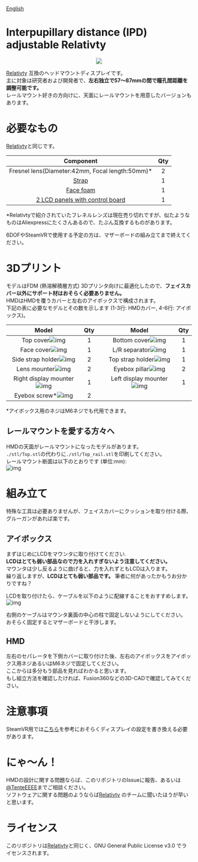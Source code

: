 [English](./readme.md)

# Interpupillary distance (IPD) adjustable Relativty

<div align="center"><img src="https://user-images.githubusercontent.com/9051681/97274643-4bb18780-1878-11eb-971c-a2194b9381a8.jpg"></div>

[Relativty](https://github.com/relativty/Relativty) 互換のヘッドマウントディスプレイです。  
主に対象は研究者および開発者で、**左右独立で57～87mmの間で瞳孔間距離を調整可能です。**  
レールマウント好きの方向けに、天面にレールマウントを用意したバージョンもあります。

# 必要なもの

[Relativty](https://github.com/relativty/Relativty)と同じです。  

|                                      Component                                      | Qty |
| :---------------------------------------------------------------------------------: | :-: |
|                   Fresnel lens(Diameter:42mm, Focal length:50mm)\*                  |  2  |
|              [Strap](https://www.aliexpress.com/item/33058848848.html)              |  1  |
|           [Face foam](https://www.aliexpress.com/item/4000199486058.html)           |  1  |
| [2 LCD panels with control board](https://www.aliexpress.com/item/32975198897.html) |  1  |

\*Relativtyで紹介されていたフレネルレンズは現在売り切れですが、似たようなものはAliexpressにたくさんあるので、たぶん互換するものがあります。  

6DOFやSteamVRで使用する予定の方は、マザーボードの組み立てまで終えてください。

# 3Dプリント

モデルはFDM (熱溶解積層方式) 3Dプリンタ向けに最適化したので、**フェイスカバー以外にサポート材はおそらく必要ありません。**  
HMDはHMDを覆うカバーと左右のアイボックスで構成されます。  
下記の表に必要なモデルとその数を示します (1-3行: HMDカバー, 4-6行: アイボックス)。

|                      Model                      | Qty |     |                      Model                     | Qty |
| :---------------------------------------------: | :-: | :-: | :--------------------------------------------: | :-: |
|          Top cover![img](./fig/top.png)         |  1  |     |      Bottom cover![img](./fig/bottom.png)      |  1  |
|      Face cover![img](./fig/facecover.png)      |  1  |     |    L/R separator![img](./fig/separator.png)    |  1  |
|  Side strap holder![img](./fig/side_holder.png) |  2  |     |  Top strap holder![img](./fig/top_holder.png)  |  1  |
|    Lens mounter![img](./fig/lensmounter.png)    |  2  |     |      Eyebox pillar![img](./fig/pillar.png)     |  2  |
| Right display mounter![img](./fig/rdisplay.png) |  1  |     | Left display mounter![img](./fig/ldisplay.png) |  1  |
|      Eyebox screw\*![img](./fig/screw.png)      |  2  |     |                                                |     |

\*アイボックス用のネジはM6ネジでも代用できます。

## レールマウントを愛する方々へ

HMDの天面がレールマウントになったモデルがあります。  
`./stl/Top.stl`の代わりに`./stl/Top_rail.stl`を印刷してください。  
レールマウント断面は以下のとおりです (単位:mm):  
![img](./fig/rail_mounter.png)

# 組み立て

特殊な工具は必要ありませんが、フェイスカバーにクッションを取り付ける際、グルーガンがあれば楽です。

## アイボックス

まずはじめにLCDをマウンタに取り付けてください.  
**LCDはとても弱い部品なので力を入れすぎないよう注意してください。**  
マウンタは少し反るように曲げると、力を入れずともLCDは入ります。  
繰り返しますが、**LCDはとても弱い部品です。** 筆者に何があったかもうお分かりですね？ 

LCDを取り付けたら、ケーブルを以下のように配線することをおすすめします。  
![img](./fig/asm_eyebox.jpg)

右側のケーブルはマウンタ裏面の中心の柱で固定しないようにしてください。 
おそらく固定するとマザーボードと干渉します。

## HMD

左右のセパレータを下側カバーに取り付けた後、左右のアイボックスをアイボックス用ネジあるいはM6ネジで固定してください。  
ここからは多分もう部品を見ればわかると思います。  
もし組立方法を確認したければ、Fusion360などの3D-CADで確認してみてください。

# 注意事項

SteamVR用では[こちら](https://github.com/relativty/Relativty#installing-relativty-driver-for-steamvr)を参考におそらくディスプレイの設定を書き換える必要があります。

# にゃ～ん！

HMDの設計に関する問題ならば、このリポジトリのIssueに報告、あるいは[@TenteEEEE](https://twitter.com/tenteeeee)までご相談ください。  
ソフトウェアに関する問題のようならば[Relativty](https://github.com/relativty/Relativty) のチームに聞いたほうが早いと思います。

# ライセンス

このリポジトリは[Relativty](https://github.com/relativty/Relativty)と同じく、GNU General Public License v3.0 でライセンスされます。
